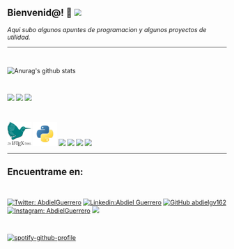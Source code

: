 <h2> Bienvenid@! 🖤 <img src="https://cdn.betterttv.net/emote/5f7c09abccde1f4a870c416c/3x" width="50"></h2>

<i>Aqui subo algunos apuntes de programacion y algunos proyectos de utilidad.</i>

---

<br>

![Anurag's github stats](https://github-readme-stats.vercel.app/api?username=abdielgv162&count_private=true&show_icons=true&theme=dark)

<br>

[![](https://img.shields.io/badge/Quantum_Challenge_2020-Foundational_Badge-informational??style=plastic&logo=IBM&logoColor=white&color=black)](https://www.youracclaim.com/badges/3a4b7917-8765-4c5f-840e-178e30e8c1ea/public_url)
[![](https://img.shields.io/badge/Qubit_x_Qubit-Intro_to_Quantum_Computing-informational??style=plastic&logo=IBM&logoColor=white&color=black)](https://i.imgur.com/QvXj3yW.png)
[![](https://img.shields.io/badge/Quantum_Challenge_2021-Intermediate_Badge-informational??style=plastic&logo=IBM&logoColor=white&color=black)](https://www.credly.com/badges/6d2fd6d7-df82-4160-a148-67f2ecadc662/public_url)

<br>

<a title="Overleaf" href="https://es.overleaf.com/"><img src="https://raw.githubusercontent.com/github/explore/80688e429a7d4ef2fca1e82350fe8e3517d3494d/topics/latex/latex.png" class="center" width="55"></a> <a title="Python" href="https://www.python.org/"><img src="https://raw.githubusercontent.com/github/explore/49e13f12be05e7e3f3616bb7a5030d70b259f320/topics/python/python.png" width="55"></a> <a title="Qiskit" href="https://qiskit.org"><img src="https://upload.wikimedia.org/wikipedia/commons/thumb/5/51/Qiskit-Logo.svg/1024px-Qiskit-Logo.svg.png" width="45"></a> <a title="Numpy" href="https://numpy.org/"><img src="https://upload.wikimedia.org/wikipedia/commons/thumb/3/31/NumPy_logo_2020.svg/1280px-NumPy_logo_2020.svg.png" width="115"></a> <a title="SKlean" href="https://scikit-learn.org/stable/"><img src="https://www.itop.es/images/Tecnologias/scikit-learn-itop.png" width="90"></a> <a title="Pandas" href="https://pandas.pydata.org/"><img src="https://www.adictosaltrabajo.com/wp-content/uploads/2020/12/1200px-Pandas_logo.svg_.png" width="135"></a>

---

<h2> Encuentrame en: </h2> 

<br>

[![Twitter: AbdielGuerrero](https://img.shields.io/twitter/follow/AbdielGuerrer20?style=social)](https://twitter.com/AbdielGuerrer20) [![Linkedin:Abdiel Guerrero](https://img.shields.io/badge/-AbdielGuerrero-black?style=flat-square&logo=Linkedin&logoColor=white&link=https://www.linkedin.com/in/abdiel-guerrero-360a39195/)](https://www.linkedin.com/in/abdiel-guerrero-360a39195/) [![GitHub abdielgv162](https://img.shields.io/github/followers/abdielgv162?label=follow&style=social)](https://github.com/abdielgv162) [![Instagram: AbdielGuerrero](https://img.shields.io/badge/-abdielgv162-black?style=flat-square&logo=Instagram&logoColor=white&link=https://www.instagram.com/abdielgv162/)](https://www.instagram.com/abdielgv162/)  <a href="https://platzi.com/p/abdiel-guerrero/"><img width="50" src="https://upload.wikimedia.org/wikipedia/commons/3/32/Platzi.jpg" />
</a>

<br>

[![spotify-github-profile](https://spotify-github-profile.vercel.app/api/view?uid=abdielgv162&cover_image=true&theme=default)](https://spotify-github-profile.vercel.app/api/view?uid=abdielgv162&redirect=true)
